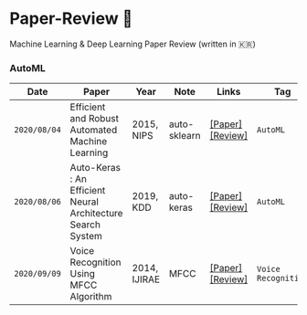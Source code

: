 # Paper-Review :pencil:
Machine Learning & Deep Learning Paper Review (written in :kr:)

### AutoML 
|Date|Paper|Year|Note|Links|Tag|
|------|---|---|---|---|---|
|`2020/08/04`|Efficient and Robust Automated Machine Learning|2015, NIPS|auto-sklearn|[[Paper]](https://papers.nips.cc/paper/5872-efficient-and-robust-automated-machine-learning)<br/>[[Review]](https://github.com/SoYoungCho/Paper-Review/blob/master/AutoML/Efficient%20and%20Robust%20Automated%20Machine%20Learning.md)|`AutoML`|
|`2020/08/06`|Auto-Keras : An Efficient Neural Architecture Search System|2019, KDD|auto-keras|[[Paper]](https://dl.acm.org/doi/abs/10.1145/3292500.3330648?casa_token=LddCjNEVzVoAAAAA%3AVZX74vr1IWjpIlcguvG3KtWNe4J3M0vPEykzmFOGIiVjNKdo1W-nYu6BkxOHV0pSZVj_Jkyg8jTn1g)<br/>[[Review]](https://github.com/SoYoungCho/Paper-Review/blob/master/AutoML/Auto-Keras%20:%20An%20Efficient%20Neural%20Architecture%20Search%20System.md)|`AutoML`|
|`2020/09/09`|Voice Recognition Using MFCC Algorithm|2014, IJIRAE|MFCC|[[Paper]](https://www.ijirae.com/volumes/vol1/issue10/27.NVEC10086.pdf)<br/>[[Review]]()|`Voice Recognition`|
